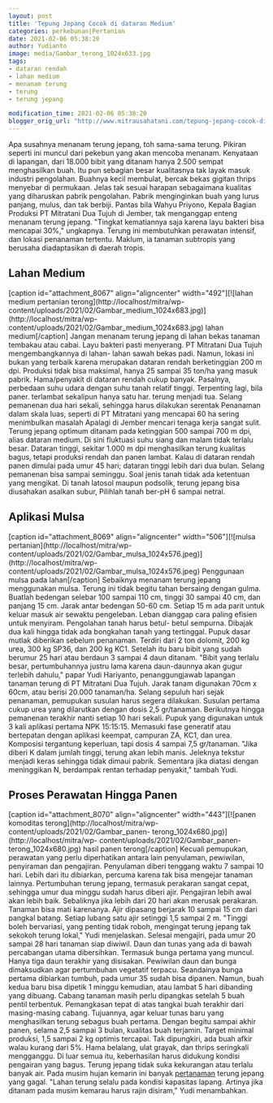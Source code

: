 ```yaml
---
layout: post
title: 'Tepung Jepang Cocok di dataran Medium'
categories: perkebunan|Pertanian
date: 2021-02-06 05:38:20
author: Yudianto
image: media/Gambar_terong_1024x633.jpg
tags:
- dataran rendah
- lahan medium
- menanam terung
- terung
- terung jepang

modification_time: 2021-02-06 05:38:20
blogger_orig_url: "http://www.mitrausahatani.com/tepung-jepang-cocok-di-dataran-medium.html"
---
```


Apa susahnya menanam terung jepang, toh sama-sama terung. Pikiran seperti ini
muncul dari pekebun yang akan mencoba menanam. Kenyataan di lapangan, dari
18.000 bibit yang ditanam hanya 2.500 sempat menghasilkan buah. Itu pun
sebagian besar kualitasnya tak layak masuk industri pengolahan. Buahnya kecil
membulat, bercak bekas gigitan thrips menyebar di permukaan. Jelas tak sesuai
harapan sebagaimana kualitas yang diharuskan pabrik pengolahan. Pabrik
menginginkan buah yang lurus panjang, mulus, dan tak berbiji. Pantas bila
Wahyu Priyono, Kepala Bagian Produksi PT Mitratani Dua Tujuh di Jember, tak
menganggap enteng menanam terung jepang. "Tingkat kematiannya saja karena layu
bakteri bisa mencapai 30%," ungkapnya. Terung ini membutuhkan perawatan
intensif, dan lokasi penanaman tertentu. Maklum, ia tanaman subtropis yang
berusaha diadaptasikan di daerah tropis.

## Lahan Medium

[caption id="attachment_8067" align="aligncenter" width="492"][![lahan medium
pertanian terong](http://localhost/mitra/wp-
content/uploads/2021/02/Gambar_medium_1024x683.jpg)](http://localhost/mitra/wp-
content/uploads/2021/02/Gambar_medium_1024x683.jpg) lahan medium[/caption]
Jangan menanam terung jepang di lahan bekas tanaman tembakau atau cabai. Layu
bakteri pasti menyerang. PT Mitratani Dua Tujuh mengembangkannya di lahan-
lahan sawah bekas padi. Namun, lokasi ini bukan yang terbaik karena merupakan
dataran rendah berketinggian 200 m dpi. Produksi tidak bisa maksimal, hanya 25
sampai 35 ton/ha yang masuk pabrik. Hama/penyakit di dataran rendah cukup
banyak. Pasalnya, perbedaan suhu udara dengan suhu tanah relatif tinggi.
Terpenting lagi, bila paner. terlambat sekalipun hanya satu har. terung
menjadi tua. Selang pemanenan dua hari sekali, sehingga harus dilakukan
serentak Penanaman dalam skala luas, seperti di PT Mitratani yang mencapai 60
ha sering menimbulkan masalah Apalagi di Jember mencari tenaga kerja sangat
sulit. Terung jepang optimum ditanam pada ketinggian 500 sampai 700 m dpi,
alias dataran medium. Di sini fluktuasi suhu siang dan malam tidak terlalu
besar. Dataran tinggi, sekitar 1.000 m dpi menghasilkan terung kualitas bagus,
tetapi produksi rendah dan panen lambat. Kalau di dataran rendah panen dimulai
pada umur 45 hari; dataran tinggi lebih dari dua bulan. Selang pemanenan bisa
sampai seminggu. Soal jenis tanah tidak ada ketentuan yang mengikat. Di tanah
latosol maupun podsolik, terung jepang bisa diusahakan asalkan subur, Pilihlah
tanah ber-pH 6 sampai netral.

## Aplikasi Mulsa

[caption id="attachment_8069" align="aligncenter" width="506"][![mulsa
pertanian](http://localhost/mitra/wp-
content/uploads/2021/02/Gambar_mulsa_1024x576.jpeg)](http://localhost/mitra/wp-
content/uploads/2021/02/Gambar_mulsa_1024x576.jpeg) Penggunaan mulsa pada
lahan[/caption] Sebaiknya menanam terung jepang menggunakan mulsa. Terung ini
tidak begitu tahan bersaing dengan gulma. Buatlah bedengan selebar 100 sampai
110 cm, tinggi 30 sampai 40 cm, dan panjang 15 cm. Jarak antar bedengan 50-60
cm. Setiap 15 m ada parit untuk keluar masuk air sewaktu pengeleban. Leban
dianggap cara paling efisien untuk menyiram. Pengolahan tanah harus betul-
betul sempurna. Dibajak dua kali hingga tidak ada bongkahan tanah yang
tertinggal. Pupuk dasar mutlak diberikan sebelum penanaman. Terdiri dari 2 ton
dolomit, 200 kg urea, 300 kg SP36, dan 200 kg KC1. Setelah itu baru bibit yang
sudah berumur 25 hari atau berdaun 3 sampai 4 daun ditanam. "Bibit yang
terlalu besar, pertumbuhannya justru lama karena daun-daunnya akan gugur
terlebih dahulu," papar Yudi Hariyanto, penanggungjawab lapangan tanaman
terung di PT Mitratani Dua Tujuh. Jarak tanam digunakan 70cm x 60cm, atau
berisi 20.000 tanaman/ha. Selang sepuluh hari sejak penanaman, pemupukan
susulan harus segera dilakukan. Susulan pertama cukup urea yang dilarutkan
dengan dosis 2,5 gr/tanaman. Berikutnya hingga pemanenan terakhir nanti setiap
10 hari sekali. Pupuk yang digunakan untuk 3 kali aplikasi pertama NPK
15:15:15. Memasuki fase generatif atau bertepatan dengan aplikasi keempat,
campuran ZA, KC1, dan urea. Komposisi tergantung keperluan, tapi dosis 4
sampai 7,5 gr/tanaman. "Jika diberi K dalam jumlah tinggi, terung akan lebih
manis. Jeleknya tekstur menjadi keras sehingga tidak dimaui pabrik. Sementara
jika diatasi dengan meninggikan N, berdampak rentan terhadap penyakit," tambah
Yudi.

## Proses Perawatan Hingga Panen

[caption id="attachment_8070" align="aligncenter" width="443"][![panen
komoditas terong](http://localhost/mitra/wp-
content/uploads/2021/02/Gambar_panen-
terong_1024x680.jpg)](http://localhost/mitra/wp-
content/uploads/2021/02/Gambar_panen-terong_1024x680.jpg) hasil panen
terong[/caption] Kecuali pemupukan, perawatan yang perlu diperhatikan antara
lain penyulaman, pewiwilan, penyiraman dan pengajiran. Penyulaman diberi
tenggang waktu 7 sampai 10 hari. Lebih dari itu dibiarkan, percuma karena tak
bisa mengejar tanaman lainnya. Pertumbuhan terung jepang, termasuk perakaran
sangat cepat, sehingga umur dua minggu sudah harus diberi ajir. Pengajiran
lebih awal akan lebih baik. Sebaliknya jika lebih dari 20 hari akan merusak
perakaran. Tanaman bisa mati karenanya. Ajir dipasang berjarak 10 sampai 15 cm
dari pangkal batang. Setiap lubang satu ajir setinggi 1,5 sampai 2 m. "Tinggi
boleh bervariasi, yang penting tidak roboh, mengingat terung jepang tak
sekokoh terung lokal," Yudi menjelaskan. Selesai mengajiri, pada umur 20
sampai 28 hari tanaman siap diwiwil. Daun dan tunas yang ada di bawah
percabangan utama dibersihkan. Termasuk bunga pertama yang muncul. Hanya tiga
daun terakhir yang disisakan. Pewiwilan daun dan bunga dimaksudkan agar
pertumbuhan vegetatif terpacu. Seandainya bunga pertama dibiarkan tumbuh, pada
umur 35 sudah bisa dipanen. Namun, buah kedua baru bisa dipetik 1 minggu
kemudian, atau lambat 5 hari dibanding yang dibuang. Cabang tanaman masih
perlu dipangkas setelah 5 buah pentil terbentuk. Pemangkasan tepat di atas
tangkai buah terakhir dari masing-masing cabang. Tujuannya, agar keluar tunas
baru yang menghasilkan terung sebagus buah pertama. Dengan begitu sampai akhir
panen, selama 2,5 sampai 3 bulan, kualitas buah terjamin. Target minimal
produksi, 1,5 sampai 2 kg optimis tercapai. Tak dipungkiri, ada buah afkir
walau kurang dari 5%. Hama belalang, ulat grayak, dan thrips seringkali
mengganggu. Di luar semua itu, keberhasilan harus didukung kondisi pengairan
yang bagus. Terung jepang tidak suka kekurangan atau terlalu banyak air. Pada
musim hujan kemarin ini banyak [pertanaman](https://www.mitrausahatani.com/pertanian
"pertanaman") terung jepang yang gagal. "Lahan terung selalu pada kondisi
kapasitas lapang. Artinya jika ditanam pada musim kemarau harus rajin
disiram," Yudi menambahkan.


